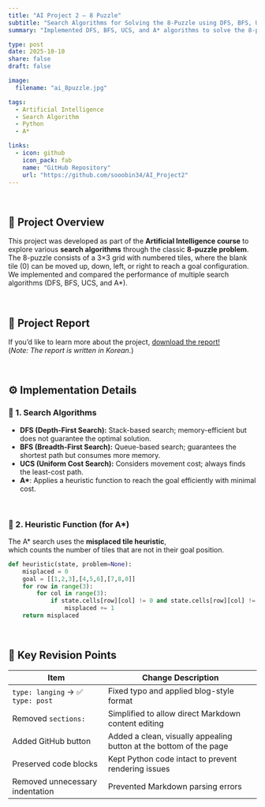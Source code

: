 ```yaml
---
title: "AI Project 2 – 8 Puzzle"
subtitle: "Search Algorithms for Solving the 8-Puzzle using DFS, BFS, UCS, and A*"
summary: "Implemented DFS, BFS, UCS, and A* algorithms to solve the 8-puzzle problem and compared their performance."

type: post
date: 2025-10-10
share: false
draft: false

image:
  filename: "ai_8puzzle.jpg"

tags:
  - Artificial Intelligence
  - Search Algorithm
  - Python
  - A*

links:
  - icon: github
    icon_pack: fab
    name: "GitHub Repository"
    url: "https://github.com/sooobin34/AI_Project2"
---
```

<br>

## 🧩 Project Overview
This project was developed as part of the **Artificial Intelligence course** to explore various **search algorithms** through the classic **8-puzzle problem**.  
The 8-puzzle consists of a 3×3 grid with numbered tiles, where the blank tile (0) can be moved up, down, left, or right to reach a goal configuration.  
We implemented and compared the performance of multiple search algorithms (DFS, BFS, UCS, and A*).

<br>

## 📄 Project Report
If you’d like to learn more about the project, [download the report!](/files/ai_project2_report.pdf)  
(*Note: The report is written in Korean.*)

<br>

## ⚙️ Implementation Details

### 🔹 1. Search Algorithms
- **DFS (Depth-First Search):** Stack-based search; memory-efficient but does not guarantee the optimal solution.  
- **BFS (Breadth-First Search):** Queue-based search; guarantees the shortest path but consumes more memory.  
- **UCS (Uniform Cost Search):** Considers movement cost; always finds the least-cost path.  
- **A\***: Applies a heuristic function to reach the goal efficiently with minimal cost.

<br>

### 🔹 2. Heuristic Function (for A*)
The A* search uses the **misplaced tile heuristic**,  
which counts the number of tiles that are not in their goal position.

```python
def heuristic(state, problem=None):
    misplaced = 0
    goal = [[1,2,3],[4,5,6],[7,8,0]]
    for row in range(3):
        for col in range(3):
            if state.cells[row][col] != 0 and state.cells[row][col] != goal[row][col]:
                misplaced += 1
    return misplaced
```

<br>

## 🧠 Key Revision Points
| Item | Change Description |
|------|--------------------|
| `type: langing` → ✅ `type: post` | Fixed typo and applied blog-style format |
| Removed `sections:` | Simplified to allow direct Markdown content editing |
| Added GitHub button | Added a clean, visually appealing button at the bottom of the page |
| Preserved code blocks | Kept Python code intact to prevent rendering issues |
| Removed unnecessary indentation | Prevented Markdown parsing errors |


<br>